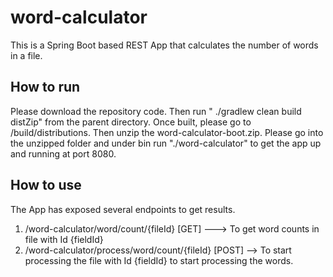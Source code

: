 # word-calculator

This is a Spring Boot based REST App that calculates the number of words in a file. 

## How to run

Please download the repository code.
Then run " ./gradlew clean build distZip" from the parent directory.
Once built, please go to /build/distributions. Then unzip the word-calculator-boot.zip.
Please go into the unzipped folder and under bin run "./word-calculator" to get the app up and running at port 8080.


## How to use

The App has exposed several endpoints to get results.

1. /word-calculator/word/count/{fileId}   [GET] ---> To get word counts in file with Id {fieldId}
2. /word-calculator/process/word/count/{fileId} [POST] --> To start processing the file with Id {fieldId} to start processing the words.
